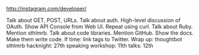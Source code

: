 http://instagram.com/developer/

Talk about GET, POST, URLs.
Talk about auth.
  High-level discussion of OAuth.
Show API Console from Web UI.
Repeat using curl.
Talk about Ruby.
  Mention sthlmrb.
Talk about code libraries.
  Mention GitHub.
  Show the docs.
Make them write code.
If time: link tags to Twitter.
Wrap up:
  thoughtbot
  sthlmrb
    hacknight: 27th
    speaking workshop: 11th
    talks: 12th
